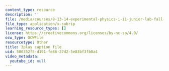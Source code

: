 ```yaml
---
content_type: resource
description: ''
file: /media/courses/8-13-14-experimental-physics-i-ii-junior-lab-fall-2016-spring-2017/500352f5d191fe8627d25e83bf3fb0a4_3032011.srt
file_type: application/x-subrip
learning_resource_types: []
license: https://creativecommons.org/licenses/by-nc-sa/4.0/
ocw_type: OCWFile
resourcetype: Other
title: 3play caption file
uid: 500352f5-d191-fe86-27d2-5e83bf3fb0a4
video_metadata:
  youtube_id: null
---
```

